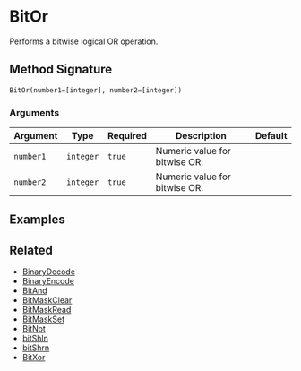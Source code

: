 # BitOr

Performs a bitwise logical OR operation.

## Method Signature

```
BitOr(number1=[integer], number2=[integer])
```

### Arguments

| Argument  | Type      | Required | Description                   | Default |
| --------- | --------- | -------- | ----------------------------- | ------- |
| `number1` | `integer` | `true`   | Numeric value for bitwise OR. |         |
| `number2` | `integer` | `true`   | Numeric value for bitwise OR. |         |

## Examples

## Related

* [BinaryDecode](binarydecode.md)
* [BinaryEncode](binaryencode.md)
* [BitAnd](bitand.md)
* [BitMaskClear](bitmaskclear.md)
* [BitMaskRead](bitmaskread.md)
* [BitMaskSet](bitmaskset.md)
* [BitNot](bitnot.md)
* [bitShln](bitshln.md)
* [bitShrn](bitshrn.md)
* [BitXor](bitxor.md)
